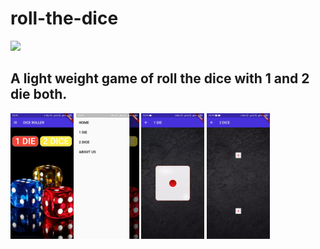 # roll-the-dice
![](https://img.shields.io/badge/Code-Flutter-informational?style=flat&logo=flutter&logoColor=white&color=4AB197)

## A light weight game of roll the dice with 1 and 2 die both.

<img src="/assets/1.jpeg" width="20%" height="20%"/> <img src="/assets/2.jpeg" width="20%" height="20%"/> 
<img src="https://github.com/Muskan02/roll-the-dice/blob/main/assets/3.gif" width="20%" height="20%" />
<img src="https://github.com/Muskan02/roll-the-dice/blob/main/assets/ezgif.com-gif-maker.gif" width="20%" height="20%" />

